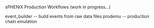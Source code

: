 sPHENIX Production Workflows
(work in progress...)

event_builder -- build events from raw data files
prodemu -- production chain emulation
